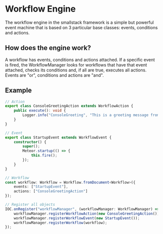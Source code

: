 # Workflow Engine
The workflow engine in the smallstack framework is a simple but powerful event machine that is based on 3 particular base classes: events, conditions and actions. 

## How does the engine work?
A workflow has events, conditions and actions attached. If a specific event is fired, the WorkflowManager looks for workflows that have that event attached, checks its conditions and, if all are true, executes all actions. Events are "or", conditions and actions are "and".


## Example
```typescript
// Action
export class ConsoleGreetingAction extends WorkflowAction {
    public execute(): void {
        Logger.info("ConsoleGreeting", "This is a greeting message from the brand new workflow engine! See https://github.com/smallstack/smallstack/blob/master/docs/general/workflows.md for more details!");
    }
}

// Event
export class StartupEvent extends WorkflowEvent {
    constructor() {
        super();
        Meteor.startup(() => {
            this.fire();
        });
    }
}

// Workflow
const workflow: Workflow = Workflow.fromDocument<Workflow>({
    events: ["StartupEvent"],
    actions: ["ConsoleGreetingAction"]
});

// Register all objects
IOC.onRegister("workflowManager", (workflowManager: WorkflowManager) => {
    workflowManager.registerWorkflowAction(new ConsoleGreetingAction());
    workflowManager.registerWorkflowEvent(new StartupEvent());   
    workflowManager.registerWorkflow(workflow);
});

```

